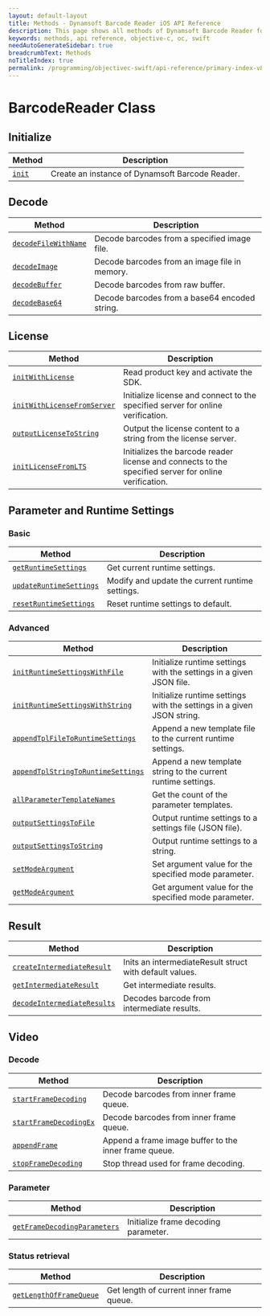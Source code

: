 ```yaml
---
layout: default-layout
title: Methods - Dynamsoft Barcode Reader iOS API Reference
description: This page shows all methods of Dynamsoft Barcode Reader for iOS SDK.
keywords: methods, api reference, objective-c, oc, swift
needAutoGenerateSidebar: true
breadcrumbText: Methods
noTitleIndex: true
permalink: /programming/objectivec-swift/api-reference/primary-index-v8.2.0.html
---
```


# BarcodeReader Class

## Initialize
  
  | Method               | Description |
  |----------------------|-------------|
  | [`init`](primary-initialize.html#init) | Create an instance of Dynamsoft Barcode Reader. |

## Decode

  | Method               | Description |
  |----------------------|-------------|
  | [`decodeFileWithName`](primary-decode.html#decodefilewithname) | Decode barcodes from a specified image file. |
  | [`decodeImage`](primary-decode.html#decodeimage) | Decode barcodes from an image file in memory. |
  | [`decodeBuffer`](primary-decode.html#decodebuffer) | Decode barcodes from raw buffer. |
  | [`decodeBase64`](primary-decode.html#decodebase64) | Decode barcodes from a base64 encoded string. |

## License

  | Method               | Description |
  |----------------------|-------------|
  | [`initWithLicense`](primary-license.html#initwithlicense) | Read product key and activate the SDK. |
  | [`initWithLicenseFromServer`](primary-license.html#initwithlicensefromserver) | Initialize license and connect to the specified server for online verification. |
  | [`outputLicenseToString`](primary-license.html#outputlicensetostring) | Output the license content to a string from the license server. |
  | [`initLicenseFromLTS`](primary-license.html#initlicensefromlts) | Initializes the barcode reader license and connects to the specified server for online verification. |

## Parameter and Runtime Settings

### Basic
  
  | Method               | Description |
  |----------------------|-------------|
  | [`getRuntimeSettings`](primary-parameter-and-runtime-settings-basic.html#getruntimesettings) | Get current runtime settings. |
  | [`updateRuntimeSettings`](primary-parameter-and-runtime-settings-basic.html#updateruntimesettings) | Modify and update the current runtime settings. |
  | [`resetRuntimeSettings`](primary-parameter-and-runtime-settings-basic.html#resetruntimesettings) | Reset runtime settings to default. |

### Advanced
  
  | Method               | Description |
  |----------------------|-------------|
  | [`initRuntimeSettingsWithFile`](primary-parameter-and-runtime-settings-advanced.html#initruntimesettingswithfile) | Initialize runtime settings with the settings in a given JSON file. |
  | [`initRuntimeSettingsWithString`](primary-parameter-and-runtime-settings-advanced.html#initruntimesettingswithstring) | Initialize runtime settings with the settings in a given JSON string. |
  | [`appendTplFileToRuntimeSettings`](primary-parameter-and-runtime-settings-advanced.html#appendtplfiletoruntimesettings) | Append a new template file to the current runtime settings. |
  | [`appendTplStringToRuntimeSettings`](primary-parameter-and-runtime-settings-advanced.html#appendtplstringtoruntimesettings) | Append a new template string to the current runtime settings. |
  | [`allParameterTemplateNames`](primary-parameter-and-runtime-settings-advanced.html#allparametertemplatenames) | Get the count of the parameter templates. |
  | [`outputSettingsToFile`](primary-parameter-and-runtime-settings-advanced.html#outputsettingstofile) | Output runtime settings to a settings file (JSON file). |
  | [`outputSettingsToString`](primary-parameter-and-runtime-settings-advanced.html#outputsettingstostring) | Output runtime settings to a string. |
  | [`setModeArgument`](primary-parameter-and-runtime-settings-advanced.html#setmodeargument) | Set argument value for the specified mode parameter. |
  | [`getModeArgument`](primary-parameter-and-runtime-settings-advanced.html#getmodeargument) | Get argument value for the specified mode parameter. |

## Result

  | Method               | Description |
  |----------------------|-------------|
  | [`createIntermediateResult`](primary-result.html#createintermediateresult) | Inits an intermediateResult struct with default values. |
  | [`getIntermediateResult`](primary-result.html#getintermediateresult) | Get intermediate results. |
  | [`decodeIntermediateResults`](primary-result.html#decodeintermediateresults) | Decodes barcode from intermediate results. |

## Video

### Decode

  | Method               | Description |
  |----------------------|-------------|
  | [`startFrameDecoding`](primary-video.html#startframedecoding) | Decode barcodes from inner frame queue. |
  | [`startFrameDecodingEx`](primary-video.html#startframedecodingex) | Decode barcodes from inner frame queue. |
  | [`appendFrame`](primary-video.html#appendframe) | Append a frame image buffer to the inner frame queue. |
  | [`stopFrameDecoding`](primary-video.html#stopframedecoding) | Stop thread used for frame decoding. |

### Parameter

  | Method               | Description |
  |----------------------|-------------|
  | [`getFrameDecodingParameters`](primary-video.html#getframedecodingparameters) | Initialize frame decoding parameter. |

### Status retrieval

  | Method               | Description |
  |----------------------|-------------|
  | [`getLengthOfFrameQueue`](primary-video.html#getlengthofframequeue) | Get length of current inner frame queue. |
